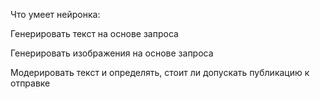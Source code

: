 Что умеет нейронка:

Генерировать текст на основе запроса

Генерировать изображения на основе запроса

Модерировать текст и определять, стоит ли допускать публикацию к отправке
